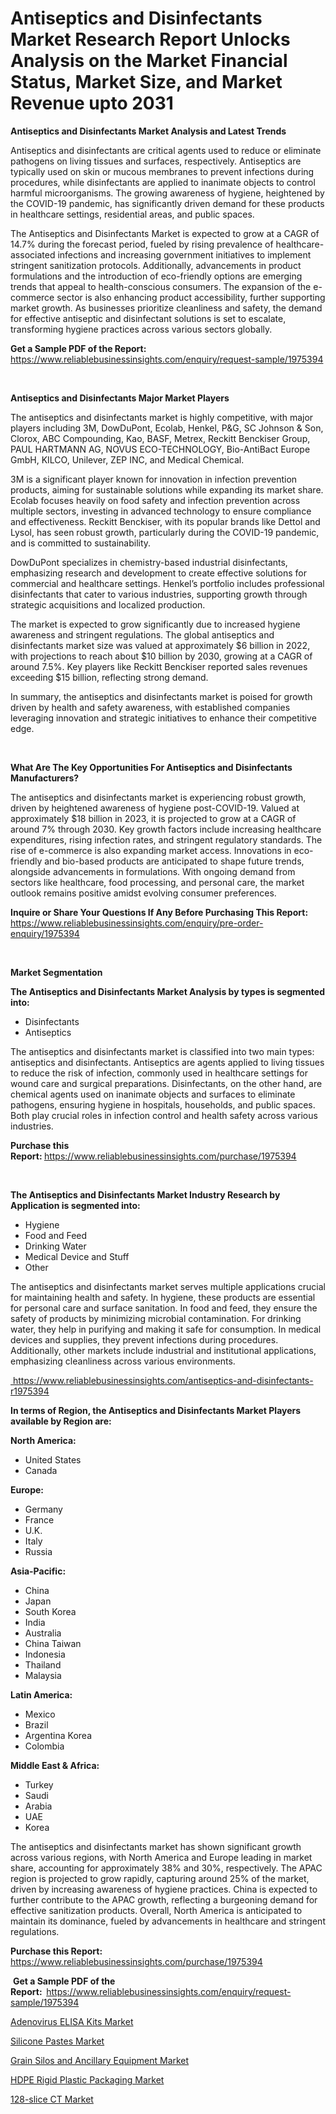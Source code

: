<p><h1>Antiseptics and Disinfectants Market Research Report Unlocks Analysis on the Market Financial Status, Market Size, and Market Revenue upto 2031</h1></p><p><strong>Antiseptics and Disinfectants Market Analysis and Latest Trends</strong></p>
<p><p>Antiseptics and disinfectants are critical agents used to reduce or eliminate pathogens on living tissues and surfaces, respectively. Antiseptics are typically used on skin or mucous membranes to prevent infections during procedures, while disinfectants are applied to inanimate objects to control harmful microorganisms. The growing awareness of hygiene, heightened by the COVID-19 pandemic, has significantly driven demand for these products in healthcare settings, residential areas, and public spaces.</p><p>The Antiseptics and Disinfectants Market is expected to grow at a CAGR of 14.7% during the forecast period, fueled by rising prevalence of healthcare-associated infections and increasing government initiatives to implement stringent sanitization protocols. Additionally, advancements in product formulations and the introduction of eco-friendly options are emerging trends that appeal to health-conscious consumers. The expansion of the e-commerce sector is also enhancing product accessibility, further supporting market growth. As businesses prioritize cleanliness and safety, the demand for effective antiseptic and disinfectant solutions is set to escalate, transforming hygiene practices across various sectors globally.</p></p>
<p><strong>Get a Sample PDF of the Report:&nbsp;</strong> <a href="https://www.reliablebusinessinsights.com/enquiry/request-sample/1975394?utm_campaign=118&utm_medium=2&utm_source=Github&utm_content=ia&utm_term=09112024&utm_id=antiseptics-and-disinfectants">https://www.reliablebusinessinsights.com/enquiry/request-sample/1975394</a></p>
<p>&nbsp;</p>
<p><strong>Antiseptics and Disinfectants Major Market Players</strong></p>
<p><p>The antiseptics and disinfectants market is highly competitive, with major players including 3M, DowDuPont, Ecolab, Henkel, P&G, SC Johnson & Son, Clorox, ABC Compounding, Kao, BASF, Metrex, Reckitt Benckiser Group, PAUL HARTMANN AG, NOVUS ECO-TECHNOLOGY, Bio-AntiBact Europe GmbH, KILCO, Unilever, ZEP INC, and Medical Chemical. </p><p>3M is a significant player known for innovation in infection prevention products, aiming for sustainable solutions while expanding its market share. Ecolab focuses heavily on food safety and infection prevention across multiple sectors, investing in advanced technology to ensure compliance and effectiveness. Reckitt Benckiser, with its popular brands like Dettol and Lysol, has seen robust growth, particularly during the COVID-19 pandemic, and is committed to sustainability.</p><p>DowDuPont specializes in chemistry-based industrial disinfectants, emphasizing research and development to create effective solutions for commercial and healthcare settings. Henkel’s portfolio includes professional disinfectants that cater to various industries, supporting growth through strategic acquisitions and localized production.</p><p>The market is expected to grow significantly due to increased hygiene awareness and stringent regulations. The global antiseptics and disinfectants market size was valued at approximately $6 billion in 2022, with projections to reach about $10 billion by 2030, growing at a CAGR of around 7.5%. Key players like Reckitt Benckiser reported sales revenues exceeding $15 billion, reflecting strong demand.</p><p>In summary, the antiseptics and disinfectants market is poised for growth driven by health and safety awareness, with established companies leveraging innovation and strategic initiatives to enhance their competitive edge.</p></p>
<p>&nbsp;</p>
<p><strong>What Are The Key Opportunities For Antiseptics and Disinfectants Manufacturers?</strong></p>
<p><p>The antiseptics and disinfectants market is experiencing robust growth, driven by heightened awareness of hygiene post-COVID-19. Valued at approximately $18 billion in 2023, it is projected to grow at a CAGR of around 7% through 2030. Key growth factors include increasing healthcare expenditures, rising infection rates, and stringent regulatory standards. The rise of e-commerce is also expanding market access. Innovations in eco-friendly and bio-based products are anticipated to shape future trends, alongside advancements in formulations. With ongoing demand from sectors like healthcare, food processing, and personal care, the market outlook remains positive amidst evolving consumer preferences.</p></p>
<p><strong>Inquire or Share Your Questions If Any Before Purchasing This Report:</strong> <a href="https://www.reliablebusinessinsights.com/enquiry/pre-order-enquiry/1975394?utm_campaign=118&utm_medium=2&utm_source=Github&utm_content=ia&utm_term=09112024&utm_id=antiseptics-and-disinfectants">https://www.reliablebusinessinsights.com/enquiry/pre-order-enquiry/1975394</a></p>
<p>&nbsp;</p>
<p><strong>Market Segmentation</strong></p>
<p><strong>The Antiseptics and Disinfectants Market Analysis by types is segmented into:</strong></p>
<p><ul><li>Disinfectants</li><li>Antiseptics</li></ul></p>
<p><p>The antiseptics and disinfectants market is classified into two main types: antiseptics and disinfectants. Antiseptics are agents applied to living tissues to reduce the risk of infection, commonly used in healthcare settings for wound care and surgical preparations. Disinfectants, on the other hand, are chemical agents used on inanimate objects and surfaces to eliminate pathogens, ensuring hygiene in hospitals, households, and public spaces. Both play crucial roles in infection control and health safety across various industries.</p></p>
<p><strong>Purchase this Report:&nbsp;</strong><a href="https://www.reliablebusinessinsights.com/purchase/1975394?utm_campaign=118&utm_medium=2&utm_source=Github&utm_content=ia&utm_term=09112024&utm_id=antiseptics-and-disinfectants">https://www.reliablebusinessinsights.com/purchase/1975394</a></p>
<p>&nbsp;</p>
<p><strong>The Antiseptics and Disinfectants Market Industry Research by Application is segmented into:</strong></p>
<p><ul><li>Hygiene</li><li>Food and Feed</li><li>Drinking Water</li><li>Medical Device and Stuff</li><li>Other</li></ul></p>
<p><p>The antiseptics and disinfectants market serves multiple applications crucial for maintaining health and safety. In hygiene, these products are essential for personal care and surface sanitation. In food and feed, they ensure the safety of products by minimizing microbial contamination. For drinking water, they help in purifying and making it safe for consumption. In medical devices and supplies, they prevent infections during procedures. Additionally, other markets include industrial and institutional applications, emphasizing cleanliness across various environments.</p></p>
<p><a href="https://www.reliablebusinessinsights.com/antiseptics-and-disinfectants-r1975394?utm_campaign=118&utm_medium=2&utm_source=Github&utm_content=ia&utm_term=09112024&utm_id=antiseptics-and-disinfectants">&nbsp;https://www.reliablebusinessinsights.com/antiseptics-and-disinfectants-r1975394</a></p>
<p><strong>In terms of Region, the Antiseptics and Disinfectants Market Players available by Region are:</strong></p>
<p>
    <p> <strong> North America: </strong>
        <ul>
            <li>United States</li>
            <li>Canada</li>
        </ul>
        </p> 
    <p> <strong> Europe: </strong>
        <ul>
            <li>Germany</li>
            <li>France</li>
            <li>U.K.</li>
            <li>Italy</li>
            <li>Russia</li>
        </ul>
        </p> 
    <p> <strong> Asia-Pacific: </strong>
        <ul>
            <li>China</li>
            <li>Japan</li>
            <li>South Korea</li>
            <li>India</li>
            <li>Australia</li>
            <li>China Taiwan</li>
            <li>Indonesia</li>
            <li>Thailand</li>
            <li>Malaysia</li>
        </ul>
        </p> 
    <p> <strong> Latin America: </strong>
        <ul>
            <li>Mexico</li>
            <li>Brazil</li>
            <li>Argentina Korea</li>
            <li>Colombia</li>
        </ul>
        </p> 
    <p> <strong> Middle East & Africa: </strong>
        <ul>
            <li>Turkey</li>
            <li>Saudi</li>
            <li>Arabia</li>
            <li>UAE</li>
            <li>Korea</li>
        </ul>
    </p>
    </p>
<p><p>The antiseptics and disinfectants market has shown significant growth across various regions, with North America and Europe leading in market share, accounting for approximately 38% and 30%, respectively. The APAC region is projected to grow rapidly, capturing around 25% of the market, driven by increasing awareness of hygiene practices. China is expected to further contribute to the APAC growth, reflecting a burgeoning demand for effective sanitization products. Overall, North America is anticipated to maintain its dominance, fueled by advancements in healthcare and stringent regulations.</p></p>
<p><strong>Purchase this Report: </strong><a href="https://www.reliablebusinessinsights.com/purchase/1975394?utm_campaign=118&utm_medium=2&utm_source=Github&utm_content=ia&utm_term=09112024&utm_id=antiseptics-and-disinfectants">https://www.reliablebusinessinsights.com/purchase/1975394</a></p>
<p>&nbsp;<strong>Get a Sample PDF of the Report:&nbsp;&nbsp;</strong><a href="https://www.reliablebusinessinsights.com/enquiry/request-sample/1975394?utm_campaign=118&utm_medium=2&utm_source=Github&utm_content=ia&utm_term=09112024&utm_id=antiseptics-and-disinfectants">https://www.reliablebusinessinsights.com/enquiry/request-sample/1975394</a></p>
<p><strong></strong></p>
<p><p><a href="https://issuu.com/reportprime-2/docs/adenovirus-elisa-kits-market-size-2_978cb9fe78b4fa?utm_campaign=118&utm_medium=2&utm_source=Github&utm_content=ia&utm_term=09112024&utm_id=antiseptics-and-disinfectants">Adenovirus ELISA Kits Market</a></p><p><a href="https://github.com/dowsegmspivadlk/Market-Research-Report-List-1/blob/main/silicone-pastes-market.md?utm_campaign=118&utm_medium=2&utm_source=Github&utm_content=ia&utm_term=09112024&utm_id=antiseptics-and-disinfectants">Silicone Pastes Market</a></p><p><a href="https://www.linkedin.com/pulse/disruption-innovation-grain-silos-ancillary-equipment-6lznc?utm_campaign=118&utm_medium=2&utm_source=Github&utm_content=ia&utm_term=09112024&utm_id=antiseptics-and-disinfectants">Grain Silos and Ancillary Equipment Market</a></p><p><a href="https://www.linkedin.com/pulse/hdpe-rigid-plastic-packaging-market-opportunities-emerging-ly4xc?utm_campaign=118&utm_medium=2&utm_source=Github&utm_content=ia&utm_term=09112024&utm_id=antiseptics-and-disinfectants">HDPE Rigid Plastic Packaging Market</a></p><p><a href="https://issuu.com/reportprime-2/docs/128-slice-ct-market-size-2030.pptx_686f265360dd90?utm_campaign=118&utm_medium=2&utm_source=Github&utm_content=ia&utm_term=09112024&utm_id=antiseptics-and-disinfectants">128-slice CT Market</a></p></p>